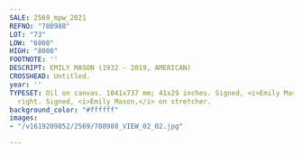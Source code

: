 ```yaml
---
SALE: 2569_mpw_2021
REFNO: "780988"
LOT: "73"
LOW: "6000"
HIGH: "8000"
FOOTNOTE: ''
DESCRIPT: EMILY MASON (1932 - 2019, AMERICAN)
CROSSHEAD: Untitled.
year: ''
TYPESET: Oil on canvas. 1041x737 mm; 41x29 inches. Signed, <i>Emily Mason,</i> lower
  right. Signed, <i>Emily Mason,</i> on stretcher.
background_color: "#ffffff"
images:
- "/v1619209852/2569/780988_VIEW_02_02.jpg"

---
```

